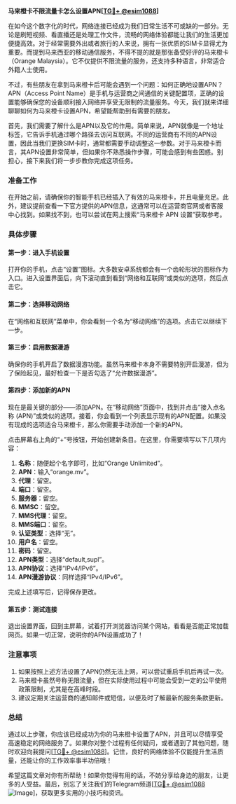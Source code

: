 **马来橙卡不限流量卡怎么设置APN[[TG💪+ @esim1088](https://t.me/s/esim1088)]**

在如今这个数字化的时代，网络连接已经成为我们日常生活不可或缺的一部分。无论是刷短视频、看直播还是处理工作文件，流畅的网络体验都能让我们的生活更加便捷高效。对于经常需要外出或者旅行的人来说，拥有一张优质的SIM卡显得尤为重要。而提到马来西亚的移动通信服务，不得不提的就是那张备受好评的马来橙卡（Orange Malaysia）。它不仅提供不限流量的服务，还支持多种语言，非常适合外籍人士使用。

不过，有些朋友在拿到马来橙卡后可能会遇到一个问题：如何正确地设置APN？APN（Access Point Name）是手机与运营商之间通信的关键配置项，正确的设置能够确保您的设备顺利接入网络并享受无限制的流量服务。今天，我们就来详细聊聊如何为马来橙卡设置APN，希望能帮助到有需要的朋友。

首先，我们需要了解什么是APN以及它的作用。简单来说，APN就像是一个地址标签，它告诉手机通过哪个路径去访问互联网。不同的运营商有不同的APN设置，因此当我们更换SIM卡时，通常都需要手动调整这一参数。对于马来橙卡而言，其APN设置非常简单，但如果你不熟悉操作步骤，可能会感到有些困惑。别担心，接下来我们将一步步教你完成这项任务。

### **准备工作**
在开始之前，请确保你的智能手机已经插入了有效的马来橙卡，并且电量充足。此外，建议提前查看一下官方提供的APN信息，这通常可以在运营商官网或者客服中心找到。如果找不到，也可以尝试在网上搜索“马来橙卡 APN 设置”获取参考。

### **具体步骤**
#### **第一步：进入手机设置**
打开你的手机，点击“设置”图标。大多数安卓系统都会有一个齿轮形状的图标作为入口。进入设置界面后，向下滚动直到看到“网络和互联网”或类似的选项，然后点击它。

#### **第二步：选择移动网络**
在“网络和互联网”菜单中，你会看到一个名为“移动网络”的选项。点击它以继续下一步。

#### **第三步：启用数据漫游**
确保你的手机开启了数据漫游功能。虽然马来橙卡本身不需要特别开启漫游，但为了保险起见，最好检查一下是否勾选了“允许数据漫游”。

#### **第四步：添加新的APN**
现在是最关键的部分——添加APN。在“移动网络”页面中，找到并点击“接入点名称 (APN)”或类似的选项。接着，你会看到一个列表显示现有的APN配置。如果没有现成的选项适合马来橙卡，那么你需要手动添加一个新的APN。

点击屏幕右上角的“+”号按钮，开始创建新条目。在这里，你需要填写以下几项内容：

1. **名称**：随便起个名字即可，比如“Orange Unlimited”。
2. **APN**：输入“orange.mv”。
3. **代理**：留空。
4. **端口**：留空。
5. **服务器**：留空。
6. **MMSC**：留空。
7. **MMS代理**：留空。
8. **MMS端口**：留空。
9. **认证类型**：选择“无”。
10. **用户名**：留空。
11. **密码**：留空。
12. **APN类型**：选择“default,supl”。
13. **APN协议**：选择“IPv4/IPv6”。
14. **APN漫游协议**：同样选择“IPv4/IPv6”。

完成上述填写后，记得保存更改。

#### **第五步：测试连接**
退出设置界面，回到主屏幕，试着打开浏览器访问某个网站，看看是否能正常加载网页。如果一切正常，说明你的APN设置成功了！

### **注意事项**
1. 如果按照上述方法设置了APN仍然无法上网，可以尝试重启手机后再试一次。
2. 马来橙卡虽然号称无限流量，但在实际使用过程中可能会受到一定的公平使用政策限制，尤其是在高峰时段。
3. 建议定期关注运营商的通知邮件或短信，以便及时了解最新的服务条款更新。

### **总结**
通过以上步骤，你应该已经成功为你的马来橙卡设置了APN，并且可以尽情享受高速稳定的网络服务了。如果你对整个过程有任何疑问，或者遇到了其他问题，随时欢迎向我提问[[TG💪+ @esim1088](https://t.me/s/esim1088)]。记住，良好的网络体验不仅能提升生活质量，还能让你的工作效率事半功倍哦！

希望这篇文章对你有所帮助！如果你觉得有用的话，不妨分享给身边的朋友，让更多的人受益。最后，别忘了关注我们的Telegram频道[[TG💪+ @esim1088](https://t.me/s/esim1088) ![Image](https://i.postimg.cc/4NQfJmqS/Snipaste-2025-05-13-00-14-12.png)]，获取更多实用的小技巧和资讯。